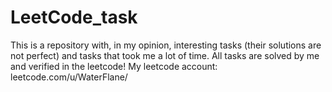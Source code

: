 # LeetCode_task
This is a repository with, in my opinion, interesting tasks (their solutions are not perfect) and tasks that took me a lot of time. All tasks are solved by me and verified in the leetcode!
My leetcode account: leetcode.com/u/WaterFlane/
